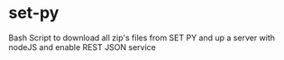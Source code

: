 # set-py
Bash Script to download all zip's files from SET PY and up a server with nodeJS and enable REST JSON service
